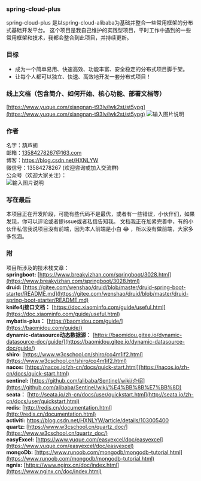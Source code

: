 ###  **spring-cloud-plus** 
spring-cloud-plus 是以spring-cloud-alibaba为基础并整合一些常用框架的分布式基础开发平台。
这个项目是我自己维护的实践型项目，平时工作中遇到的一些常用框架和技术，我都会整合到此项目，并持续更新。
### 目标
- 成为一个简单易用、快速高效、功能丰富、安全稳定的分布式项目脚手架。
- 让每个人都可以独立、快速、高效地开发一套分布式项目！

### 线上文档（包含简介、如何开始、核心功能、部署文档等）

 [https://www.yuque.com/xiangnan-t93lv/lwk2st/st5ypg](https://www.yuque.com/xiangnan-t93lv/lwk2st/st5ypg)
![输入图片说明](https://images.gitee.com/uploads/images/2020/0522/130015_1bf3f63e_4866886.png "屏幕截图.png")

### 作者
名字：葫芦胡  
邮箱：13584278267@163.com  
博客：https://blog.csdn.net/HXNLYW  
微信号：13584278267 (欢迎咨询或加入交流群)  
公众号（欢迎大家关注）：  
![输入图片说明](https://images.gitee.com/uploads/images/2020/0720/135846_466deb6c_4866886.jpeg "公众号logo.jpg")

### 写在最后
本项目正在开发阶段，可能有些代码不是最优，或者有一些错误，小伙伴们，如果发现，你可以评论或者提issue或者私信告知我。
文档我正在加紧完善中，有的小伙伴私信我说项目没有前端，因为本人前端是小白 :joy: ，所以没有做前端，大家多多包涵。

### 附
项目所涉及的技术栈文章：  
 **springboot:**  [https://www.breakyizhan.com/springboot/3028.html](https://www.breakyizhan.com/springboot/3028.html)  
 **druid:**  [https://gitee.com/wenshao/druid/blob/master/druid-spring-boot-starter/README.md](https://gitee.com/wenshao/druid/blob/master/druid-spring-boot-starter/README.md)  
 **knife4j接口文档：**  [https://doc.xiaominfo.com/guide/useful.html](https://doc.xiaominfo.com/guide/useful.html)  
 **mybatis-plus：**  [https://baomidou.com/guide/](https://baomidou.com/guide/)  
 **dynamic-datasource动态数据源：**  [https://baomidou.gitee.io/dynamic-datasource-doc/guide/](https://baomidou.gitee.io/dynamic-datasource-doc/guide/)  
 **shiro:**  [https://www.w3cschool.cn/shiro/co4m1if2.html](https://www.w3cschool.cn/shiro/co4m1if2.html)  
 **nacos:**  [https://nacos.io/zh-cn/docs/quick-start.html](https://nacos.io/zh-cn/docs/quick-start.html)  
 **sentinel:**  [https://github.com/alibaba/Sentinel/wiki/介绍](https://github.com/alibaba/Sentinel/wiki/%E4%BB%8B%E7%BB%8D)  
 **seata：**  [http://seata.io/zh-cn/docs/user/quickstart.html](http://seata.io/zh-cn/docs/user/quickstart.html)  
 **redis:**  [http://redis.cn/documentation.html](http://redis.cn/documentation.html)  
 **activiti:**  https://blog.csdn.net/HXNLYW/article/details/103005400  
 **quartz:**  [https://www.w3cschool.cn/quartz_doc/](https://www.w3cschool.cn/quartz_doc/)  
 **easyExcel:**  [https://www.yuque.com/easyexcel/doc/easyexcel](https://www.yuque.com/easyexcel/doc/easyexcel)  
 **mongoDb:**  [https://www.runoob.com/mongodb/mongodb-tutorial.html](https://www.runoob.com/mongodb/mongodb-tutorial.html)  
 **ngnix:**  [https://www.nginx.cn/doc/index.html](https://www.nginx.cn/doc/index.html)  
